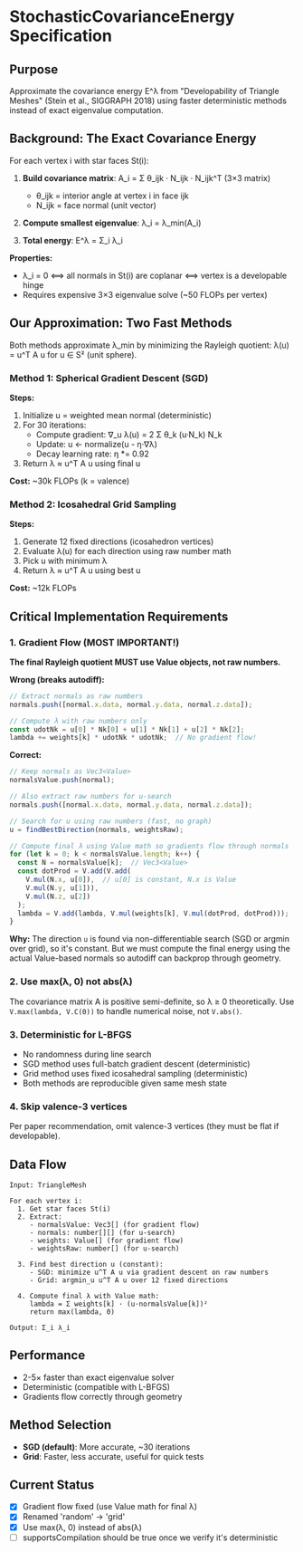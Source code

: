 # StochasticCovarianceEnergy Specification

## Purpose
Approximate the covariance energy E^λ from "Developability of Triangle Meshes" (Stein et al., SIGGRAPH 2018) using faster deterministic methods instead of exact eigenvalue computation.

## Background: The Exact Covariance Energy

For each vertex i with star faces St(i):

1. **Build covariance matrix**: A_i = Σ θ_ijk · N_ijk · N_ijk^T (3×3 matrix)
   - θ_ijk = interior angle at vertex i in face ijk
   - N_ijk = face normal (unit vector)

2. **Compute smallest eigenvalue**: λ_i = λ_min(A_i)

3. **Total energy**: E^λ = Σ_i λ_i

**Properties:**
- λ_i = 0 ⟺ all normals in St(i) are coplanar ⟺ vertex is a developable hinge
- Requires expensive 3×3 eigenvalue solve (~50 FLOPs per vertex)

## Our Approximation: Two Fast Methods

Both methods approximate λ_min by minimizing the Rayleigh quotient: λ(u) = u^T A u for u ∈ S² (unit sphere).

### Method 1: Spherical Gradient Descent (SGD)
**Steps:**
1. Initialize u = weighted mean normal (deterministic)
2. For 30 iterations:
   - Compute gradient: ∇_u λ(u) = 2 Σ θ_k (u·N_k) N_k
   - Update: u ← normalize(u - η·∇λ)
   - Decay learning rate: η *= 0.92
3. Return λ ≈ u^T A u using final u

**Cost:** ~30k FLOPs (k = valence)

### Method 2: Icosahedral Grid Sampling
**Steps:**
1. Generate 12 fixed directions (icosahedron vertices)
2. Evaluate λ(u) for each direction using raw number math
3. Pick u with minimum λ
4. Return λ ≈ u^T A u using best u

**Cost:** ~12k FLOPs

## Critical Implementation Requirements

### 1. Gradient Flow (MOST IMPORTANT!)
**The final Rayleigh quotient MUST use Value objects, not raw numbers.**

**Wrong (breaks autodiff):**
```typescript
// Extract normals as raw numbers
normals.push([normal.x.data, normal.y.data, normal.z.data]);

// Compute λ with raw numbers only
const udotNk = u[0] * Nk[0] + u[1] * Nk[1] + u[2] * Nk[2];
lambda += weights[k] * udotNk * udotNk;  // No gradient flow!
```

**Correct:**
```typescript
// Keep normals as Vec3<Value>
normalsValue.push(normal);

// Also extract raw numbers for u-search
normals.push([normal.x.data, normal.y.data, normal.z.data]);

// Search for u using raw numbers (fast, no graph)
u = findBestDirection(normals, weightsRaw);

// Compute final λ using Value math so gradients flow through normals
for (let k = 0; k < normalsValue.length; k++) {
  const N = normalsValue[k];  // Vec3<Value>
  const dotProd = V.add(V.add(
    V.mul(N.x, u[0]),  // u[0] is constant, N.x is Value
    V.mul(N.y, u[1])),
    V.mul(N.z, u[2])
  );
  lambda = V.add(lambda, V.mul(weights[k], V.mul(dotProd, dotProd)));
}
```

**Why:** The direction `u` is found via non-differentiable search (SGD or argmin over grid), so it's constant. But we must compute the final energy using the actual Value-based normals so autodiff can backprop through geometry.

### 2. Use max(λ, 0) not abs(λ)
The covariance matrix A is positive semi-definite, so λ ≥ 0 theoretically. Use `V.max(lambda, V.C(0))` to handle numerical noise, not `V.abs()`.

### 3. Deterministic for L-BFGS
- No randomness during line search
- SGD method uses full-batch gradient descent (deterministic)
- Grid method uses fixed icosahedral sampling (deterministic)
- Both methods are reproducible given same mesh state

### 4. Skip valence-3 vertices
Per paper recommendation, omit valence-3 vertices (they must be flat if developable).

## Data Flow

```
Input: TriangleMesh

For each vertex i:
  1. Get star faces St(i)
  2. Extract:
     - normalsValue: Vec3[] (for gradient flow)
     - normals: number[][] (for u-search)
     - weights: Value[] (for gradient flow)
     - weightsRaw: number[] (for u-search)

  3. Find best direction u (constant):
     - SGD: minimize u^T A u via gradient descent on raw numbers
     - Grid: argmin_u u^T A u over 12 fixed directions

  4. Compute final λ with Value math:
     lambda = Σ weights[k] · (u·normalsValue[k])²
     return max(lambda, 0)

Output: Σ_i λ_i
```

## Performance
- 2-5× faster than exact eigenvalue solver
- Deterministic (compatible with L-BFGS)
- Gradients flow correctly through geometry

## Method Selection
- **SGD (default)**: More accurate, ~30 iterations
- **Grid**: Faster, less accurate, useful for quick tests

## Current Status
- [X] Gradient flow fixed (use Value math for final λ)
- [X] Renamed 'random' → 'grid'
- [X] Use max(λ, 0) instead of abs(λ)
- [ ] supportsCompilation should be true once we verify it's deterministic
